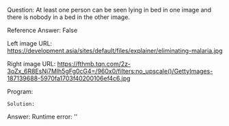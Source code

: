 Question: At least one person can be seen lying in bed in one image and there is nobody in a bed in the other image.

Reference Answer: False

Left image URL: https://development.asia/sites/default/files/explainer/eliminating-malaria.jpg

Right image URL: https://fthmb.tqn.com/2z-3oZx_6R8EsNj7Mlh5gFg0cG4=/960x0/filters:no_upscale()/GettyImages-187139688-5970fa1703f40200106ef4c6.jpg

Program:

```
Solution:
```
Answer: Runtime error: ''

